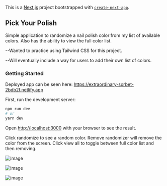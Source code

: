 This is a [Next.js](https://nextjs.org/) project bootstrapped with [`create-next-app`](https://github.com/vercel/next.js/tree/canary/packages/create-next-app).
## Pick Your Polish

Simple application to randomize a nail polish color from my list of available colors.  Also has the ability to view the full color list.

--Wanted to practice using Tailwind CSS for this project.

--Will eventually include a way for users to add their own list of colors.

### Getting Started

Deployed app can be seen here:  https://extraordinary-sorbet-2bdb2f.netlify.app



First, run the development server:

```bash
npm run dev
# or
yarn dev
```

Open [http://localhost:3000](http://localhost:3000) with your browser to see the result.

Click randomize to see a random color.  Remove randomizer will remove the color from the screen.  Click view all to toggle between full color list and then removing.

![image](https://user-images.githubusercontent.com/73319716/234095110-4787db97-1e18-49b2-9ba8-2830dd421048.png)

![image](https://user-images.githubusercontent.com/73319716/234095211-37ce73fa-30fa-438e-926f-c466e23dab23.png)


![image](https://user-images.githubusercontent.com/73319716/234095273-69681560-fd34-4a79-9f73-a11fe1267388.png)
